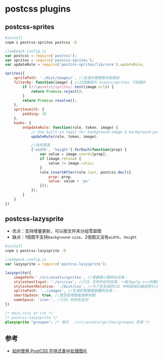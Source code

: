 # postcss plugins

## postcss-sprites

``` bash
#install
cnpm i postcss-sprites postcss -D
```

``` js
//webpack.config.js
var postcss = require('postcss');
var sprites = require('postcss-sprites');
var updateRule = require('postcss-sprites/lib/core').updateRule;

sprites({
    spritePath: './dist/images/', //生成的雪碧图存放路径
    filterBy: function(image) { //过滤路径为 assets/sprites 下的图片
        if (!/\assets\/sprites/.test(image.url)) {
            return Promise.reject();
        }
        return Promise.resolve();
    },
    spritesmith: {
        padding: 15
    },
    hooks: {
        onUpdateRule: function(rule, token, image) {
            // Use built-in logic for background-image & background-position
            updateRule(rule, token, image);

            //支持宽高
            ['width', 'height'].forEach(function(prop) {
                var value = image.coords[prop];
                if (image.retina) {
                    value /= image.ratio;
                }
                rule.insertAfter(rule.last, postcss.decl({
                    prop: prop,
                    value: value + 'px'
                }));
            });
        }
    }
})
```

## postcss-lazysprite

- 优点：支持增量更新，可以按文件夹分组雪碧图
- 缺点：1倍图不支持`background-size`、2倍图又没有`width`、`height`

``` bash
#install
cnpm i postcss-lazysprite -D
```

``` js
//webpack.config.js
var lazysprite = require('postcss-lazysprite');

lazysprite({
    imagePath:'./src/assets/sprites', //雪碧图小图所在目录；
    stylesheetInput: './src/css', //CSS 文件所在的目录，一般与gulp.src的路径相关；
    stylesheetRelative: './dist/css', //为了在生成的CSS 中构造相对路径而引入，一般与gulp.dest的路径相关；
    spritePath: '../images', //生成的雪碧图放置的目录；
    smartUpdate: true, //是否启用智能更新机制
    nameSpace: 'icon-', //CSS 的命名空间
})
```

``` css
/* main.scss or css */
/* postcss-lazysprite */
@lazysprite "groupon"; /* 表示  ./src/assets/sprites/groupon 目录 */
```


## 参考

- [如何使用 PostCSS 在样式表中处理图片](http://blog.csdn.net/yita90/article/details/51564118)